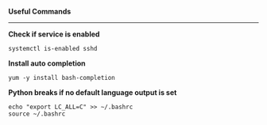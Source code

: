 **Useful Commands**

---

**Check if service is enabled**
```
systemctl is-enabled sshd
```

**Install auto completion**
```
yum -y install bash-completion
```

**Python breaks if no default language output is set**
```
echo "export LC_ALL=C" >> ~/.bashrc
source ~/.bashrc
```
